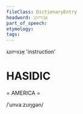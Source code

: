 ```yaml
---
fileClass: DictionaryEntry
headword: אָנווײַזונג
part_of_speech: 
etymology: 
tags: 
---
```

אָנווײַזונג
'instruction'

HASIDIC
=======
= AMERICA = 

/ˈunvaːzuŋgən/